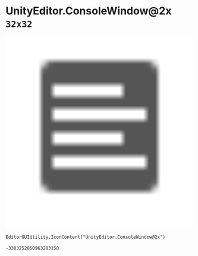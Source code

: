 # UnityEditor.ConsoleWindow@2x `32x32`
<img src="/img/UnityEditor.ConsoleWindow@2x.png" width=512 height=512>

``` CSharp
EditorGUIUtility.IconContent("UnityEditor.ConsoleWindow@2x")
```
```
-3303252850963283158
```
